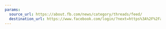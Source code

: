 ```yaml
---
params:
  source_url: https://about.fb.com/news/category/threads/feed/
  destination_url: https://www.facebook.com/login/?next=https%3A%2F%2Fabout.facebook.com%2F
---
```

